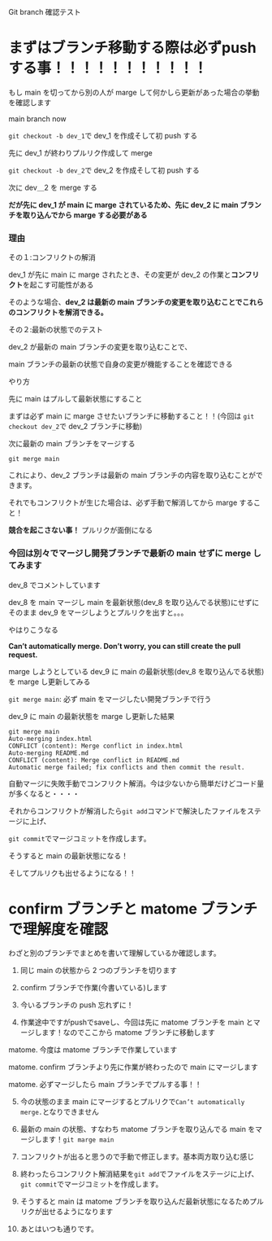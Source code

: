Git branch 確認テスト

# まずはブランチ移動する際は必ずpushする事！！！！！！！！！！！

もし main を切ってから別の人が marge して何かしら更新があった場合の挙動を確認します

main branch now

`git checkout -b dev_1`で dev_1 を作成そして初 push する

先に dev_1 が終わりプルリク作成して merge

`git checkout -b dev_2`で dev_2 を作成そして初 push する

次に dev＿2 を merge する

**だが先に dev_1 が main に marge されているため、先に dev_2 に main ブランチを取り込んでから marge する必要がある**

### 理由

その１:コンフリクトの解消

dev_1 が先に main に marge されたとき、その変更が dev_2 の作業と**コンフリクト**を起こす可能性がある

そのような場合、**dev_2 は最新の main ブランチの変更を取り込むことでこれらのコンフリクトを解消できる。**

その２:最新の状態でのテスト

dev_2 が最新の main ブランチの変更を取り込むことで、

main ブランチの最新の状態で自身の変更が機能することを確認できる

やり方

先に main はプルして最新状態にすること

まずは必ず main に marge させたいブランチに移動すること！！(今回は `git checkout dev_2`で dev_2 ブランチに移動)

次に最新の main ブランチをマージする

`git merge main`

これにより、dev_2 ブランチは最新の main ブランチの内容を取り込むことができます。

それでもコンフリクトが生じた場合は、必ず手動で解消してから marge すること！

**競合を起こさない事！** プルリクが面倒になる

### 今回は別々でマージし開発ブランチで最新の main せずに merge してみます

dev_8 でコメントしています

dev_8 を main マージし main を最新状態(dev_8 を取り込んでる状態)にせずにそのまま dev_9 をマージしようとプルリクを出すと。。。

やはりこうなる

**Can’t automatically merge. Don’t worry, you can still create the pull request.**

marge しようとしている dev_9 に main の最新状態(dev_8 を取り込んでる状態)を marge し更新してみる

`git merge main`: 必ず main をマージしたい開発ブランチで行う

dev_9 に main の最新状態を marge し更新した結果

```
git merge main
Auto-merging index.html
CONFLICT (content): Merge conflict in index.html
Auto-merging README.md
CONFLICT (content): Merge conflict in README.md
Automatic merge failed; fix conflicts and then commit the result.
```

自動マージに失敗手動でコンフリクト解消。今は少ないから簡単だけどコード量が多くなると・・・・

それからコンフリクトが解消したら`git add`コマンドで解決したファイルをステージに上げ、

`git commit`でマージコミットを作成します。

そうすると main の最新状態になる！

そしてプルリクも出せるようになる！！

# confirm ブランチと matome ブランチで理解度を確認

わざと別のブランチでまとめを書いて理解しているか確認します。

1. 同じ main の状態から 2 つのブランチを切ります

2. confirm ブランチで作業(今書いている)します

3.  今いるブランチの push 忘れずに！

4. 作業途中ですがpushでsaveし、今回は先に matome ブランチを main とマージします！なのでここから matome ブランチに移動します

matome. 今度は matome ブランチで作業しています

matome. confirm ブランチより先に作業が終わったので main にマージします

matome. 必ずマージしたら main ブランチでプルする事！！

5. 今の状態のまま main にマージするとプルリクで`Can’t automatically merge.`となりできません

6. 最新の main の状態、すなわち matome ブランチを取り込んでる main をマージします！`git marge main`

7. コンフリクトが出ると思うので手動で修正します。基本両方取り込む感じ

8. 終わったらコンフリクト解消結果を`git add`でファイルをステージに上げ、`git commit`でマージコミットを作成します。

9. そうすると main は matome ブランチを取り込んだ最新状態になるためプルリクが出せるようになります

10. あとはいつも通りです。
